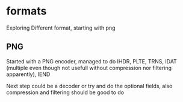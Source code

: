 # formats
Exploring Different format, starting with png

## PNG

Started with a PNG encoder, managed to do IHDR, PLTE, TRNS, IDAT (multiple even though not usefull without compression nor filtering apparently), IEND

Next step could be a decoder or try and do the optional fields, also compression and filtering should be good to do
